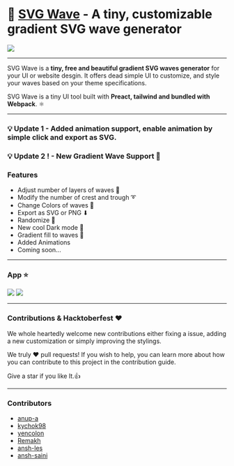 # 🌊 [SVG Wave](https://www.svgwave.in) - A tiny, customizable gradient SVG wave generator

![](./svgwavecover.png)

---

SVG Wave is a **tiny, free and beautiful gradient SVG waves generator** for your UI or website desgin. It offers dead simple UI to customize, and style your waves based on your theme specifications.

SVG Wave is a tiny UI tool built with **Preact, tailwind and bundled with Webpack**. ⚛

---

### 💡 Update 1 - Added animation support, enable animation by simple click and export as SVG.

### 💡 Update 2 ! - New Gradient Wave Support 🌈

### Features

- Adjust number of layers of waves 🏢
- Modify the number of crest and trough ➰
- Change Colors of waves 🎨
- Export as SVG or PNG ⬇
- Randomize 🔁
- New cool Dark mode 🖤
- Gradient fill to waves 🌈
- Added Animations
- Coming soon...

---

### App ⭐

![](updated_svg_wave.png)
![](bg.png)

---

### Contributions & Hacktoberfest ❤

We whole heartedly welcome new contributions either fixing a issue, adding a new customization or simply improving the stylings.

We truly ❤️ pull requests! If you wish to help, you can learn more about how you can contribute to this project in the contribution guide.

Give a star if you like It.👍

---

### Contributors

- [anup-a](https://github.com/anup-a)
- [kychok98](https://github.com/kychok98)
- [yencolon](https://github.com/yencolon)
- [Remakh](https://github.com/Remakh)
- [ansh-les](https://github.com/ansh-les)
- [ansh-saini](https://github.com/ansh-saini)
